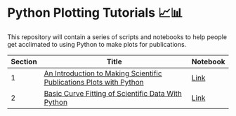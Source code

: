 # Python Plotting Tutorials :chart_with_upwards_trend::bar_chart:

This repository will contain a series of scripts and notebooks to help people get acclimated to using Python to make plots for publications.  

|Section|Title|Notebook|
|-------|-----|--------|
|1|[An Introduction to Making Scientific Publications Plots with Python](https://medium.com/@naveen.venkatesan/an-introduction-to-making-scientific-publication-plots-with-python-ea19dfa7f51e)|[Link](./intro/python-plotting-intro.ipynb)|
|2|[Basic Curve Fitting of Scientific Data With Python](https://medium.com/@naveen.venkatesan/basic-curve-fitting-of-scientific-data-with-python-9592244a2509)|[Link](./curve-fitting/curve-fitting-tutorial.ipynb)|
